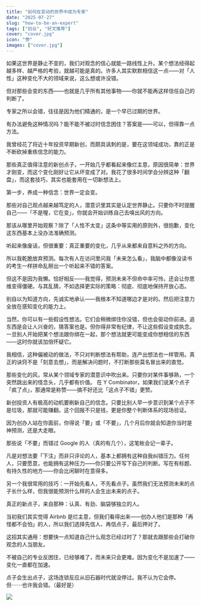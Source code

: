 ```yaml
---
title: "如何在变动的世界中成为专家"
date: "2025-07-27"
slug: "how-to-be-an-expert"
tags: ["创业", "好文推荐"]
cover: "cover.jpg"
icon: "😎"
images: ["cover.jpg"]
---
```

如果这世界是静止不变的，我们对观念的信心就能一路线性上升。某个想法经得起越多样、越严格的考验，就越可能是真的。许多人其实默默相信这一点——对「人性」这种变化不大的领域来说，这么想或许没错。



但对那些会变的东西——也就是几乎所有其他事物——你就不能再这样信任自己的判断了。



专家之所以会错，往往是因为他们精通的，是一个早已过期的世界。



有办法避免这种情况吗？能不能不被过时信念困住？答案是——可以，但得靠一点方法。



我曾经花了将近十年投资早期新创，而颇具讽刺的是，要在这领域成功，靠的正是不断砍掉重练信念的能力。



那些真正值得注意的新创点子，一开始几乎都看起来像烂主意，原因很简单：世界才刚变，而这个变化刚好让它从坏变成了对。我花了很多时间学会分辨这种「翻盘」，而这套技巧，其实也能套用在一切新想法上。



第一步，养成一种信念：世界一定会变。



那些对自己观点越来越笃定的人，潜意识里其实是认定世界静止。只要你不时提醒自己——「不是喔，它在变」，你就会开始训练自己去嗅出风的方向。



那该从哪里开始观察？除了「人性不太变」这条中等实用的原则外，很抱歉，变化这东西基本上没办法准确预测。



听起来像废话，但很重要：真正重要的变化，几乎从来都来自意料之外的方向。



所以我乾脆放弃预测。每次有人在访问里问我「未来怎么看」，我脑中都像没读书的考生一样拼命乱掰出一个听起来不错的答案。



但这不是因为我懒。恰好相反——我觉得，预测未来不但命中率可怜，还会让你思维变得僵硬。与其乱猜，不如选择更实际的策略：彻底、彻底地保持开放心态。



别自以为知道方向，先诚实地承认——我根本不知道哪边才是对的。然后把注意力全放在感知变化的能力上。



当然，你可以有一些假设性想法。它们会稍微绑住你没错，但也会驱动你前进。追东西是会让人兴奋的，猜答案也是。但你得非常有纪律，不让这些假设变成执念。
一旦别人开始把某个想法跟你绑在一起，那个想法就更可能变成你想相信的东西——这时你就该加倍怀疑它。



我相信，这种偏被动的做法，不只对判断想法有帮助，连产出想法也一样管用。真正的诀窍不是「刻意去想」，而是解决问题时，不打断那些莫名冒出来的直觉。



那些变化的风，常从某个领域专家的潜意识中吹出来。只要你对某件事够熟，一个突然跳出来的怪念头，几乎都有价值。
在 Y Combinator，如果我们说某个点子「疯了点」，那通常是称赞——搞不好还比「这点子不错」更赞。



新创投资人有极高的动机要刷新自己的信念。只要比别人早一步意识到某个点子不是垃圾，那就可能赚翻。这个回报不只是钱，更是你整个判断体系的现场验证。



因为创办人站在你面前，你得说「要」或「不要」，几个月后你就会知道你当时是神预测，还是大走眼。



那些说「不要」而错过 Google 的人（真的有几个），这笔帐会记一辈子。



凡是对想法要「下注」而非只评论的人，基本上都拥有这种自我纠错压力。任何人，只要愿意，也能拥有这种压力——你只要公开写下自己的判断。写在有标题、有持久性的地方——你会比闲聊时在意得多。



另一个我很常用的技巧：一开始先看人，不先看点子。虽然我们无法预测未来的点子长什么样，但我很能预测什么样的人会生出未来的点子。



真正的新点子，来自那种：认真、有劲、脑袋够独立的人。



当初我们其实觉得 Airbnb 是烂主意，但我们看得出来——创办人他们是那种「再怪都不会怕」的人，所以我们选择先信人、再信点子，最后押对了。



这招其实通用：想要快一点知道自己什么观念已经过时了？那就去跟那些会打破你观念的人当朋友。



不被自己的专业反困住，已经够难了，而未来只会更难。因为变化不是加速了——变化一直都在加速。



点子会生出点子，这场连锁反应从旧石器时代就没停过。我不认为它会停。
但⋯⋯也许我会错。（最好是）




![](https://prod-files-secure.s3.us-west-2.amazonaws.com/112d0858-5090-4d34-a606-b75eb8d65fd2/46476355-9cf3-4e99-9b7a-3531bc426380/1000202064.png?X-Amz-Algorithm=AWS4-HMAC-SHA256&X-Amz-Content-Sha256=UNSIGNED-PAYLOAD&X-Amz-Credential=ASIAZI2LB466X4SCU7IC%2F20251026%2Fus-west-2%2Fs3%2Faws4_request&X-Amz-Date=20251026T173020Z&X-Amz-Expires=3600&X-Amz-Security-Token=IQoJb3JpZ2luX2VjENn%2F%2F%2F%2F%2F%2F%2F%2F%2F%2FwEaCXVzLXdlc3QtMiJGMEQCICuHpyGM4BGdd38%2FzTdI5ouxp3G2cgwI%2FlCpHdAvup2gAiAu5dm84R17c0RHShATOpyYHu6LTNutzrvtKojHapO6IiqIBAiS%2F%2F%2F%2F%2F%2F%2F%2F%2F%2F8BEAAaDDYzNzQyMzE4MzgwNSIMMlWYISJeRtqxqXzwKtwDB6yiwucH4z%2F9Cb06RMC0JF9anfW9odBo1M3sC3U3Dehcpqas5DNzgRp%2BAvKCtNbIWV%2FTXsi2Apydrq10UwYutDuyQSiT9AVX%2FWeU5Br2eiTDuS4lfA2Z4xux2uNcDhQOe0AekWG3m5mHUgUrl7AwZttDCU%2BO14byRJWzmR%2BrUSyhygB%2FH1rf8Bc70MXKv1EsAx2oaMaX9JqnmbY3uAfFlK%2FQQoj5E83AgWvposLjlybWSLZpfiH%2BTqoHFvtJHtGBzdvTiKeNvPRD1wLJsfNDRlPRzpx%2FWAB2%2BrPeOj%2FXvS32nM3vAWkaK4MfDrbHTLnyWNLGiJpfYafkm%2BQT5GGoG2xLLvYsgMi1WyYY1IGZ7JWXct8Vx9T47br1wbl3c8vABxtkiRviaP4yUdRmZclcdc4AJOq5pLPktgRfsmrEon8entTUVF%2BRBmrG9nN9Sk8RUOjbgerOj2voFIrZ9O8conTBgkFeimuHxhEYfEjOQbpnyTBctM%2B74kzp%2Fi4JIg0jYtImSpysVzV%2FzBnSJOunazY8qg%2BDNN%2B6WkBfqFz%2B5jd1d4SbAzC64iIaio45bUTCbKHnL9rXsLzmDItfknwNi5F9mWFmisXcAlH5%2Bntsy%2BJf%2F1Q5FRHKt9iLa9Iw0Kz5xwY6pgFkeVUyew83oXh0kktwQSdiGTrnM%2BgNomvWwfCBGZrfXOWk5gPxeMRkCBcLyVROqTEqGlmJG7Tgtdc%2FrvrUK%2BoWPjGM%2FDQIpcExwo0sppoNp4bTMvtvMf%2F9y%2BRGSsTGo9Egc3Yym5dHUve1ptKea9ohyynHxS6intVhNiLAV6hFGX3SOpfXBLX67IKXFzr5%2BXwE%2BjCXqQqli6RiesbNVMjLwSFXLfBw&X-Amz-Signature=681ab6aaa822c7336c8c41355577e6b7500039eaf4ebfc4c72d9088b45a41431&X-Amz-SignedHeaders=host&x-amz-checksum-mode=ENABLED&x-id=GetObject)

